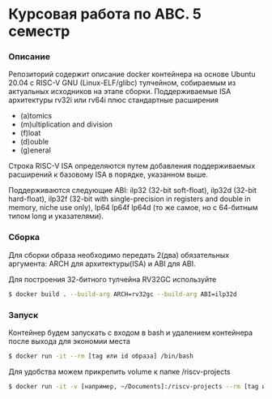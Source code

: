 # Курсовая работа по АВС. 5 семестр
### Описание
Репозиторий содержит описание docker контейнера на основе Ubuntu 20.04 с RISC-V GNU (Linux-ELF/glibc) тулчейном, собираемым из актуальных исходников на этапе сборки. Поддерживаемые ISA архитектуры rv32i или rv64i плюс стандартные расширения
- (a)tomics
- (m)ultiplication and division
- (f)loat
- (d)ouble
- (g)eneral 

Строка RISC-V ISA определяются путем добавления поддерживаемых расширений к базовому ISA в порядке, указанном выше.

Поддерживаются следующие ABI: ilp32 (32-bit soft-float), ilp32d (32-bit hard-float), ilp32f (32-bit with single-precision in registers and double in memory, niche use only), lp64 lp64f lp64d (то же самое, но с 64-битным типом long и указателями). 

### Сборка
Для сборки образа необходимо передать 2(два) обязательных аргумента: ARCH для архитектуры(ISA) и ABI для ABI.

Для построения 32-битного тулчейна RV32GC используйте

```sh
$ docker build . --build-arg ARCH=rv32gc --build-arg ABI=ilp32d
```

### Запуск

Контейнер будем запускать с входом в bash и удалением контейнера после выхода для экономии места

```sh
$ docker run -it --rm [tag или id образа] /bin/bash
```

Для удобства можем прикрепить volume к папке /riscv-projects
```sh
$ docker run -it -v [например, ~/Documents]:/riscv-projects --rm [tag или id образа] /bin/bash
```